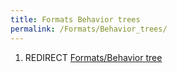 ```yaml
---
title: Formats Behavior trees
permalink: /Formats/Behavior_trees/
---
```


1.  REDIRECT [Formats/Behavior tree](Formats_Behavior_tree "wikilink")